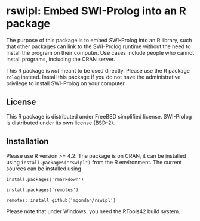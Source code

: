 # rswipl: Embed SWI-Prolog into an R package

The purpose of this package is to embed SWI-Prolog into an R library,
such that other packages can link to the SWI-Prolog runtime without the need
to install the program on their computer. Use cases include people who
cannot install programs, including the CRAN server.

This R package is *not* meant to be used directly. Please use the R package
`rolog` instead. Install this package if you do not have the administrative
privilege to install SWI-Prolog on your computer.

## License

This R package is distributed under FreeBSD simplified license. SWI-Prolog is 
distributed under its own license (BSD-2).

## Installation

Please use R version >= 4.2. The package is on CRAN, it can be installed using 
`install.packages("rswipl")` from the R environment. The current sources can be
installed using 

`install.packages('rmarkdown')`

`install.packages('remotes')`

`remotes::install_github('mgondan/rswipl')`

Please note that under Windows, you need the RTools42 build system. 
